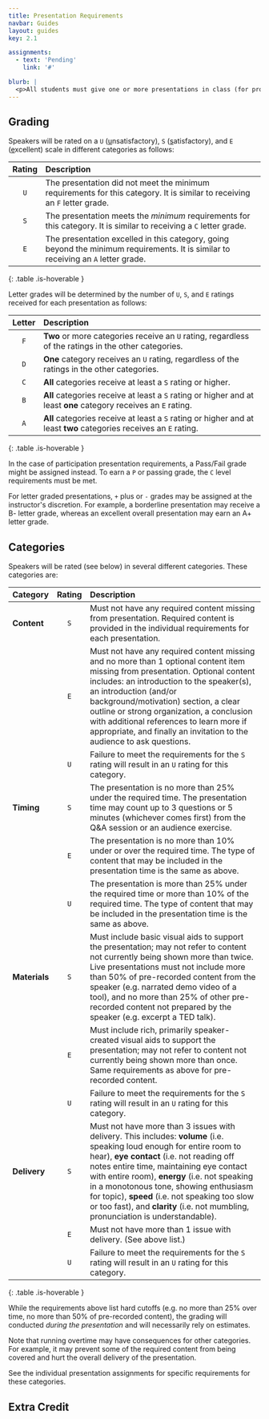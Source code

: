 ```yaml
---
title: Presentation Requirements
navbar: Guides
layout: guides
key: 2.1

assignments:
  - text: 'Pending'
    link: '#'

blurb: |
  <p>All students must give one or more presentations in class (for projects or data visualization posts). This guide focuses on the <strong>speaker</strong> requirements for those presentations.</p>
---
```


## Grading

Speakers will be rated on a `U` (<u>u</u>nsatisfactory), `S` (<u>s</u>atisfactory), and `E` (<u>e</u>xcellent) scale in different categories as follows:

| Rating | Description |
|:------:|:------------|
| `U` | The presentation did not meet the minimum requirements for this category. It is similar to receiving an `F` letter grade. |
| `S` | The presentation meets the *minimum* requirements for this category. It is similar to receiving a `C` letter grade. |
| `E` | The presentation excelled in this category, going beyond the minimum requirements. It is similar to receiving an `A` letter grade. |
{: .table .is-hoverable }

Letter grades will be determined by the number of `U`, `S`, and `E` ratings received for each presentation as follows:

| Letter | Description |
|:------:|:------------|
| `F` | **Two** or more categories receive an `U` rating, regardless of the ratings in the other categories. |
| `D` | **One** category receives an `U` rating, regardless of the ratings in the other categories. |
| `C` | **All** categories receive at least a `S` rating or higher. |
| `B` | **All** categories receive at least a `S` rating or higher and at least **one** category receives an `E` rating. |
| `A` | **All** categories receive at least a `S` rating or higher and at least **two** categories receives an `E` rating. |
{: .table .is-hoverable }

In the case of participation presentation requirements, a Pass/Fail grade might be assigned instead. To earn a `P` or passing grade, the `C` level requirements must be met.

For letter graded presentations, `+` plus or `-` grades may be assigned at the instructor's discretion. For example, a borderline presentation may receive a B- letter grade, whereas an excellent overall presentation may earn an A+ letter grade.

## Categories

Speakers will be rated (see below) in several different categories. These categories are:

| Category | Rating | Description |
|:---------|:------:|:------------|
| **Content** | `S` | Must not have any required content missing from presentation. Required content is provided in the individual requirements for each presentation. |
|             | `E` | Must not have any required content missing and no more than 1 optional content item missing from presentation. Optional content includes: an introduction to the speaker(s), an introduction (and/or background/motivation) section, a clear outline or strong organization, a conclusion with additional references to learn more if appropriate, and finally an invitation to the audience to ask questions. |
|             | `U` | Failure to meet the requirements for the `S` rating will result in an `U` rating for this category. |
| **Timing** | `S` | The presentation is no more than 25% under the required time. The presentation time may count up to 3 questions or 5 minutes (whichever comes first) from the Q&A session or an audience exercise. |
|            | `E` | The presentation is no more than 10% under or over the required time. The type of content that may be included in the presentation time is the same as above. |
|            | `U` | The presentation is more than 25% under the required time or more than 10% of the required time. The type of content that may be included in the presentation time is the same as above. |
| **Materials** | `S` | Must include basic visual aids to support the presentation; may not refer to content not currently being shown more than twice. Live presentations must not include more than 50% of pre-recorded content from the speaker (e.g. narrated demo video of a tool), and no more than 25% of other pre-recorded content not prepared by the speaker (e.g. excerpt a TED talk). |
|               | `E` | Must include rich, primarily speaker-created visual aids to support the presentation; may not refer to content not currently being shown more than once. Same requirements as above for pre-recorded content. |
|               | `U` | Failure to meet the requirements for the `S` rating will result in an `U` rating for this category. |
| **Delivery** | `S` | Must not have more than 3 issues with delivery. This includes: **volume** (i.e. speaking loud enough for entire room to hear), **eye contact** (i.e. not reading off notes entire time, maintaining eye contact with entire room), **energy** (i.e. not speaking in a monotonous tone, showing enthusiasm for topic), **speed** (i.e. not speaking too slow or too fast), and **clarity** (i.e. not mumbling, pronunciation is understandable). |
|              | `E` | Must not have more than 1 issue with delivery. (See above list.) |
|              | `U` | Failure to meet the requirements for the `S` rating will result in an `U` rating for this category. |
{: .table .is-hoverable }

While the requirements above list hard cutoffs (e.g. no more than 25% over time, no more than 50% of pre-recorded content), the grading will conducted *during the presentation* and will necessarily rely on estimates.

Note that running overtime may have consequences for other categories. For example, it may prevent some of the required content from being covered and hurt the overall delivery of the presentation.

See the individual presentation assignments for specific requirements for these categories.

## Extra Credit
